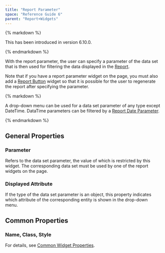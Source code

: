 ```yaml
---
title: "Report Parameter"
space: "Reference Guide 6"
parent: "Report+Widgets"
---
```


<div class="alert alert-info">{% markdown %}

This has been introduced in version 6.10.0.

{% endmarkdown %}</div>

With the report parameter, the user can specify a parameter of the data set that is then used for filtering the data displayed in the [Report](Report+Widgets).

Note that if you have a report parameter widget on the page, you must also add a [Report Button](Report+Button) widget so that it is possible for the user to regenerate the report after specifying the parameter.

<div class="alert alert-warning">{% markdown %}

A drop-down menu can be used for a data set parameter of any type except DateTime. DataTime parameters can be filtered by a [Report Date Parameter](Report+Date+Parameter).

{% endmarkdown %}</div>

## General Properties

### Parameter

Refers to the data set parameter, the value of which is restricted by this widget. The corresponding data set must be used by one of the report widgets on the page.

### Displayed Attribute

If the type of the data set parameter is an object, this property indicates which attribute of the corresponding entity is shown in the drop-down menu.

## Common Properties

### Name, Class, Style

For details, see [Common Widget Properties](Common+Widget+Properties).
